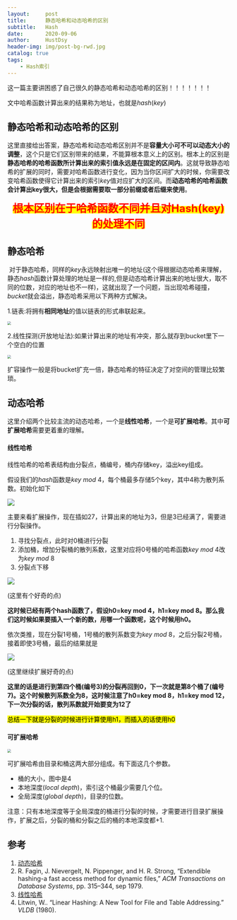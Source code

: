 ```yaml
---
layout:     post
title:      静态哈希和动态哈希的区别
subtitle:   Hash
date:       2020-09-06
author:     HustDsy
header-img: img/post-bg-rwd.jpg
catalog: true
tags:
    - Hash索引
---
```


这一篇主要讲困惑了自己很久的静态哈希和动态哈希的区别！！！！！！！

<!--more-->

文中哈希函数计算出来的结果称为地址，也就是$hash(key)$

## 静态哈希和动态哈希的区别

​		这里直接给出答案，静态哈希和动态哈希区别并不是<strong>容量大小可不可以动态大小的调整</strong>，这个只是它们区别带来的结果，不能算根本意义上的区别。根本上的区别是<strong>静态哈希的哈希函数所计算出来的索引值永远是在固定的区间内</strong>。这就导致静态哈希的扩展的同时，需要对哈希函数进行变化，因为当你区间扩大的时候，你需要改变哈希函数使得它计算出来的索引$key$值对应扩大的区间。而<strong>动态哈希的哈希函数会计算出key很大，但是会根据需要取一部分前缀或者后缀来使用</strong>。

<div align="center">
  <strong><mark> <font size=5 color=red>根本区别在于哈希函数不同并且对Hash(key)的处理不同</font></mark></strong>
</div>

## 静态哈希

​		对于静态哈希，同样的$key$永远映射出唯一的地址(这个得根据动态哈希来理解，静态$hash$函数计算处理的地址是一样的,但是动态哈希计算出来的地址很大，取不同的位数，对应的地址也不一样)，这就出现了一个问题，当出现哈希碰撞，$bucket$就会溢出，静态哈希采用以下两种方式解决。

1.链表:将拥有<strong>相同地址​</strong>的值以链表的形式串联起来。

<img src="https://gitee.com/hustdsy/blog-img/raw/master/img/20200914105820.png"  style="zoom:50%" align=center>

2.线性探测(开放地址法):如果计算出来的地址有冲突，那么就存到bucket里下一个空白的位置

<img src="https://gitee.com/hustdsy/blog-img/raw/master/img/20200914110458.png" style="zoom:50%" align=center>

扩容操作一般是将bucket扩充一倍，静态哈希的特征决定了对空间的管理比较繁琐。

## 动态哈希

这里介绍两个比较主流的动态哈希，一个是<strong>线性哈希</strong>，一个是<strong>可扩展哈希</strong>。其中<strong>可扩展哈希</strong>需要更着重的理解。

#### 线性哈希

线性哈希的哈希表结构由分裂点，桶编号，桶内存储key，溢出key组成。

假设我们的$hash$函数是$key$  $mod$  $4$​，每个桶最多存储5个key，其中4称为散列系数。初始化如下

<img src="https://gitee.com/hustdsy/blog-img/raw/master/img/20200914111806.png">

主要来看扩展操作，现在插如27，计算出来的地址为3，但是3已经满了，需要进行分裂操作。

1. 寻找分裂点，此时对0桶进行分裂
2. 添加桶，增加分裂桶的散列系数，这里对应将0号桶的哈希函数$key$  $mod$  $4$改为$key$  $mod$  $8$
3. 分裂点下移

<img src="https://gitee.com/hustdsy/blog-img/raw/master/img/20200914112255.png">

(这里有个好奇的点)

<div>
  <strong><p>这时候已经有两个hash函数了，假设h0=key mod 4，h1=key mod 8。那么我们这时候如果要插入一个新的数，用哪一个函数呢，这个时候用h0。</p></strong>
</div>

依次类推，现在分裂1号桶，1号桶的散列系数变为$key$  $mod$  $8$，之后分裂2号桶，接着即使3号桶，最后的结果就是

<img src="https://gitee.com/hustdsy/blog-img/raw/master/img/20200914150235.png">

(这里继续扩展好奇的点)

<div>
  <p><strong>这里的话是进行到第四个桶(编号3)的分裂再回到0，下一次就是第8个桶了(编号7)。这个时候散列系数全为8，这时候注意了h0=key mod 8，h1=key mod 12，下一次分裂的话，散列系数就开始要变为12了</strong></p>
</div>

<mark>总结一下就是分裂的时候进行计算使用h1，而插入的话使用h0</mark>

#### 可扩展哈希

<img src="https://gitee.com/hustdsy/blog-img/raw/master/img/20200914152436.png" style="zoom:50%">

可扩展哈希由目录和桶这两大部分组成。有下面这几个参数。

- 桶的大小，图中是4
- 本地深度($local$  $depth$)，索引这个桶最少需要几个位。
- 全局深度($global$  $depth$)，目录的位数。

注意：只有本地深度等于全局深度的桶进行分裂的时候，才需要进行目录扩展操作，扩展之后，分裂的桶和分裂之后的桶的本地深度都+1.

## 参考

1. [动态哈希](https://www.jianshu.com/p/3505c7795180)
2. R. Fagin, J. Nievergelt, N. Pippenger, and H. R. Strong, “Extendible hashing-a fast access method for dynamic files,” *ACM Transactions on Database Systems*, pp. 315–344, sep 1979.
3. [线性哈希](http://blog.xbblfz.site/2017/12/10/%E7%BA%BF%E6%80%A7%E5%93%88%E5%B8%8C/)
4. Litwin, W.. “Linear Hashing: A New Tool for File and Table Addressing.” *VLDB* (1980).

